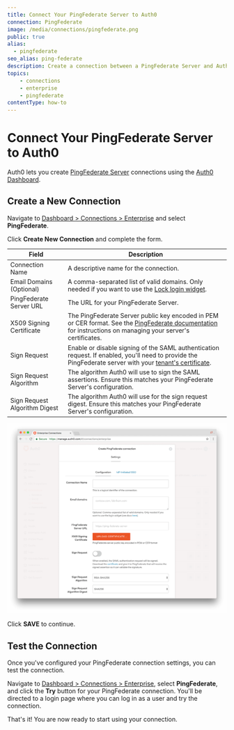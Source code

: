 ```yaml
---
title: Connect Your PingFederate Server to Auth0
connection: PingFederate
image: /media/connections/pingfederate.png
public: true
alias:
  - pingfederate
seo_alias: ping-federate
description: Create a connection between a PingFederate Server and Auth0.
topics:
    - connections
    - enterprise
    - pingfederate
contentType: how-to
---
```


# Connect Your PingFederate Server to Auth0

Auth0 lets you create [PingFederate Server](https://documentation.pingidentity.com/pingfederate/pf84/#gettingStartedGuide/concept/gettingStarted.html) connections using the [Auth0 Dashboard](${manage_url}/#/connections/enterprise).

## Create a New Connection

Navigate to [Dashboard > Connections > Enterprise](${manage_url}/#/connections/enterprise) and select **PingFederate**.

Click __Create New Connection__ and complete the form.

Field | Description
------|------------
Connection Name | A descriptive name for the connection.
Email Domains (Optional) |  A comma-separated list of valid domains. Only needed if you want to use the [Lock login widget](/libraries/lock).
PingFederate Server URL | The URL for your PingFederate Server.
X509 Signing Certificate | The PingFederate Server public key encoded in PEM or CER format. See the [PingFederate documentation](https://documentation.pingidentity.com/pingfederate/pf84/index.shtml#concept_digitalSignatureSettings.html) for instructions on managing your server's certificates.
Sign Request | Enable or disable signing of the SAML authentication request.  If enabled, you'll need to provide the PingFederate server with your [tenant's certificate](https://${account.namespace}/pem).
Sign Request Algorithm | The algorithm Auth0 will use to sign the SAML assertions. Ensure this matches your PingFederate Server's configuration.
Sign Request Algorithm Digest | The algorithm Auth0 will use for the sign request digest. Ensure this matches your PingFederate Server's configuration.

![PingFederate Connection Configuration](/media/articles/connections/enterprise/ping-federate/settings.png)

Click __SAVE__ to continue.

## Test the Connection

Once you've configured your PingFederate connection settings, you can test the connection.

Navigate to [Dashboard > Connections > Enterprise](${manage_url}/#/connections/enterprise), select **PingFederate**, and click the **Try** button for your PingFederate connection. You'll be directed to a login page where you can log in as a user and try the connection.

That's it! You are now ready to start using your connection.
